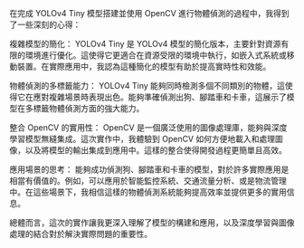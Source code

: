 在完成 YOLOv4 Tiny 模型搭建並使用 OpenCV 進行物體偵測的過程中，我得到了一些深刻的心得：

複雜模型的簡化： YOLOv4 Tiny 是 YOLOv4 模型的簡化版本，主要針對資源有限的環境進行優化。這使得它更適合在資源受限的環境中執行，如嵌入式系統或移動裝置。在實際應用中，我認為這種簡化的模型有助於提高實時性和效能。

物體偵測的多標籤能力： YOLOv4 Tiny 能夠同時檢測多個不同類別的物體，這使得它在應對複雜場景時表現出色。能夠準確偵測出狗、腳踏車和卡車，這展示了模型在多標籤物體偵測方面的強大能力。

整合 OpenCV 的實用性： OpenCV 是一個廣泛使用的圖像處理庫，能夠與深度學習模型無縫集成。這次實作中，我體驗到 OpenCV 如何方便地載入和處理圖像，以及將模型的輸出集成到應用中。這樣的整合使得開發過程更簡單且高效。

應用場景的思考： 能夠成功偵測狗、腳踏車和卡車的模型，對於許多實際應用是相當有價值的。例如，可以應用於智能監控系統、交通流量分析、或是物流管理中。在這些場景下，我相信這樣的物體偵測系統能夠提高效率並提供更多的實用信息。

總體而言，這次的實作讓我更深入理解了模型的構建和應用，以及深度學習與圖像處理的結合對於解決實際問題的重要性。






